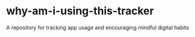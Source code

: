 # why-am-i-using-this-tracker
A repository for tracking app usage and encouraging mindful digital habits
